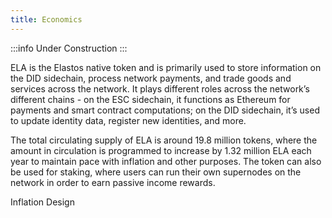 ```yaml
---
title: Economics
---
```


:::info Under Construction
:::

ELA is the Elastos native token and is primarily used to store information on the DID sidechain, process network payments, and trade goods and services across the network. It plays different roles across the network’s different chains - on the ESC sidechain, it functions as Ethereum for payments and smart contract computations; on the DID sidechain, it’s used to update identity data, register new identities, and more.

The total circulating supply of ELA is around 19.8 million tokens, where the amount in circulation is programmed to increase by 1.32 million ELA each year to maintain pace with inflation and other purposes. The token can also be used for staking, where users can run their own supernodes on the network in order to earn passive income rewards.

Inflation Design
